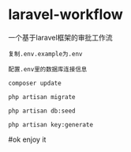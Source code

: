 # laravel-workflow
一个基于laravel框架的审批工作流

`复制.env.example为.env`

`配置.env里的数据库连接信息`

`composer update`

`php artisan migrate`

`php artisan db:seed`

`php artisan key:generate`

#ok enjoy it
